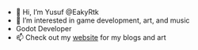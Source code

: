 - 👋 Hi, I’m Yusuf @EakyRtk
- 👀 I’m interested in game development, art, and music
- Godot Developer
- 📫 Check out my [website](https://eakyrtk.com) for my blogs and art 

